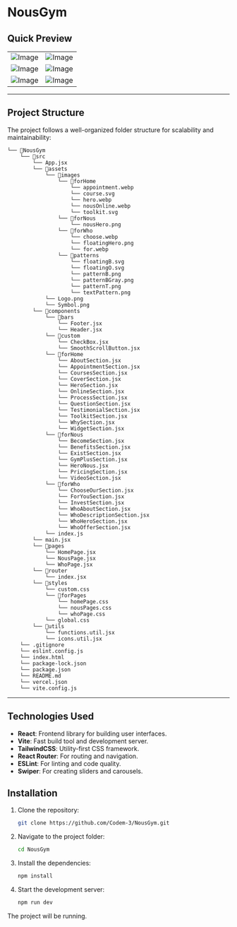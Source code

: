 # NousGym

## Quick Preview

 <table align="center">
  <tr align='center'>
    <td><img src="https://github.com/user-attachments/assets/488e1d76-f1f7-4924-972c-94620404ed09" alt="Image" /></td>
    <td><img src="https://github.com/user-attachments/assets/5b62235a-ad9c-4c2b-b008-4705442e7a1e" alt="Image" /></td>
  </tr>
  <tr align='center'>
    <td><img src="https://github.com/user-attachments/assets/fc8d739b-4b14-4179-81ea-32beed1ab9a9" alt="Image" /></td>
    <td><img src="https://github.com/user-attachments/assets/1b96c3f3-6804-4f61-a397-9f935a61060d" alt="Image" /></td>
  </tr>
  <tr align='center'>
    <td><img src="https://github.com/user-attachments/assets/7bc297aa-7258-438d-8d24-bf3e4e7bed76" alt="Image" /></td>
    <td><img src="https://github.com/user-attachments/assets/6cec17e6-99ac-4513-8d4d-23cc9c7082a6" alt="Image" /></td>
  </tr>
 </table>

   
---


## Project Structure

The project follows a well-organized folder structure for scalability and maintainability:

```
└── 📁NousGym
    └── 📁src
        └── App.jsx
        └── 📁assets
            └── 📁images
                └── 📁forHome
                    └── appointment.webp
                    └── course.svg
                    └── hero.webp
                    └── nousOnline.webp
                    └── toolkit.svg
                └── 📁forNous
                    └── nousHero.png
                └── 📁forWho
                    └── choose.webp
                    └── floatingHero.png
                    └── for.webp
                └── 📁patterns
                    └── floatingB.svg
                    └── floatingO.svg
                    └── patternB.png
                    └── patternBGray.png
                    └── patternT.png
                    └── textPattern.png
            └── Logo.png
            └── Symbol.png
        └── 📁components
            └── 📁bars
                └── Footer.jsx
                └── Header.jsx
            └── 📁custom
                └── CheckBox.jsx
                └── SmoothScrollButton.jsx
            └── 📁forHome
                └── AboutSection.jsx
                └── AppointmentSection.jsx
                └── CoursesSection.jsx
                └── CoverSection.jsx
                └── HeroSection.jsx
                └── OnlineSection.jsx
                └── ProcessSection.jsx
                └── QuestionSection.jsx
                └── TestimonialSection.jsx
                └── ToolkitSection.jsx
                └── WhySection.jsx
                └── WidgetSection.jsx
            └── 📁forNous
                └── BecomeSection.jsx
                └── BenefitsSection.jsx
                └── ExistSection.jsx
                └── GymPlusSection.jsx
                └── HeroNous.jsx
                └── PricingSection.jsx
                └── VideoSection.jsx
            └── 📁forWho
                └── ChooseOurSection.jsx
                └── ForYouSection.jsx
                └── InvestSection.jsx
                └── WhoAboutSection.jsx
                └── WhoDescriptionSection.jsx
                └── WhoHeroSection.jsx
                └── WhoOfferSection.jsx
            └── index.js
        └── main.jsx
        └── 📁pages
            └── HomePage.jsx
            └── NousPage.jsx
            └── WhoPage.jsx
        └── 📁router
            └── index.jsx
        └── 📁styles
            └── custom.css
            └── 📁forPages
                └── homePage.css
                └── nousPages.css
                └── whoPage.css
            └── global.css
        └── 📁utils
            └── functions.util.jsx
            └── icons.util.jsx
    └── .gitignore
    └── eslint.config.js
    └── index.html
    └── package-lock.json
    └── package.json
    └── README.md
    └── vercel.json
    └── vite.config.js
```
---

## Technologies Used

- **React**: Frontend library for building user interfaces.
- **Vite**: Fast build tool and development server.
- **TailwindCSS**: Utility-first CSS framework.
- **React Router**: For routing and navigation.
- **ESLint**: For linting and code quality.
- **Swiper**: For creating sliders and carousels.

## Installation

1. Clone the repository:

   ```bash
   git clone https://github.com/Codem-3/NousGym.git
   ```

2. Navigate to the project folder:

   ```bash
   cd NousGym
   ```

3. Install the dependencies:

   ```bash
   npm install
   ```

4. Start the development server:

   ```bash
   npm run dev
   ```

  The project will be running.

